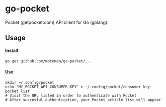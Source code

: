 # go-pocket
Pocket (getpocket.com) API client for Go (golang).

## Usage

#### Install

`go get github.com/motemen/go-pocket/...`

#### Use
```
mkdir ~/.config/pocket
echo "MY_POCKET_API_CONSUMER_KEY" > ~/.config/pocket/consumer_key
pocket list
# Visit the URL listed in order to authenticate with Pocket
# After succesful authentication, your Pocket article list will appear
```

